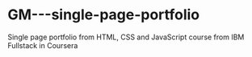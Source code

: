 # GM---single-page-portfolio
Single page portfolio from HTML, CSS and JavaScript course from IBM Fullstack in Coursera
